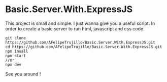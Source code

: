# Basic.Server.With.ExpressJS

This project is small and simple. I just wanna give you a useful script. In order to create a basic server to run html, javascript
and css code.

```
git clone https://github.com/AFelipeTrujillo/Basic.Server.With.ExpressJS.git
cd https://github.com/AFelipeTrujillo/Basic.Server.With.ExpressJS.git
npm insall
npm start
//or
npm dev
```

See you around !

